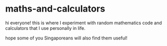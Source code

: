 # maths-and-calculators

hi everyone! this is where I experiment with random mathematics code and calculators that I use personally in life.

hope some of you Singaporeans will also find them useful!
